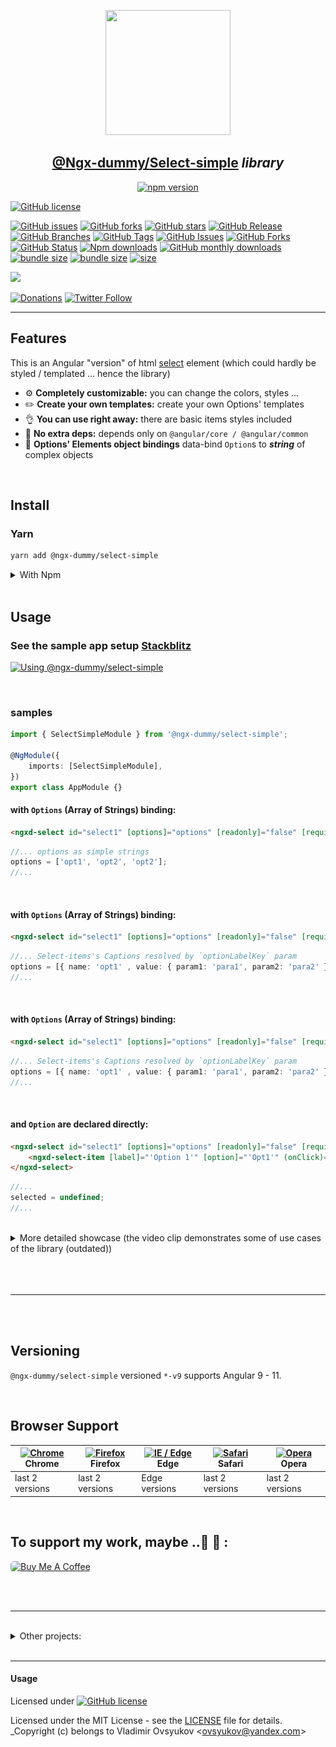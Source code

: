 <center>
  <a href="https://www.npmjs.com/package/@ngx-dummy/select-simple" target="_blank">
    <p align="center">
      <img src="https://avatars3.githubusercontent.com/u/62136587?s=400&u=4580be0183d1496d982253d3a0d803de82465626&v=4" width="200" height="200" />
    </p>
  </a>
  <h2 align="center"><b style="color: teal;"><a href="https://www.npmjs.com/package/@ngx-dummy/select-simple" target="_blank">@Ngx-dummy/Select-simple</a></b> <i>library</i></h2>

[![npm version](https://badge.fury.io/js/@ngx-dummy%2Fselect-simple.svg?style=flat-square)](https://badge.fury.io/js/@ngx-dummy%2Fselect-simple)

</center>

[![GitHub license](https://img.shields.io/github/license/ngx-dummy/select-simple?style=flat-square)](https://github.com/ngx-dummy/select-simple/blob/main/LICENSE)

[![GitHub issues](https://img.shields.io/github/issues/ngx-dummy/select-simple?style=flat-square)](https://github.com/ngx-dummy/select-simple/issues)
[![GitHub forks](https://img.shields.io/github/forks/ngx-dummy/select-simple?style=flat-square)](https://github.com/ngx-dummy/select-simple/network)
[![GitHub stars](https://img.shields.io/github/stars/ngx-dummy/select-simple?style=flat-square)](https://github.com/ngx-dummy/select-simple/stargazers)
[![GitHub Release](https://badgen.net/github/release/ngx-dummy/select-simple)](https://github.com/ngx-dummy/select-simple/releases)
[![GitHub Branches](https://badgen.net/github/branches/ngx-dummy/select-simple)](https://github.com/ngx-dummy/select-simple/branches)
[![GitHub Tags](https://badgen.net/github/tags/ngx-dummy/select-simple)](https://github.com/ngx-dummy/select-simple/tags)
[![GitHub Issues](https://badgen.net/github/issues/ngx-dummy/select-simple)](https://github.com/ngx-dummy/select-simple/issues)
[![GitHub Forks](https://badgen.net/github/forks/ngx-dummy/select-simple)](https://github.com/ngx-dummy/select-simple/network/members)
[![GitHub Status](https://badgen.net/github/status/ngx-dummy/select-simple)](https://github.com/ngx-dummy/select-simple/network/members)
[![Npm downloads](https://badgen.net/npm/dt/@ngx-dummy/select-simple)](https://www.npmjs.com/package/@ngx-dummy/select-simple)
[![GitHub monthly downloads](https://badgen.net/npm/dm/@ngx-dummy/select-simple)](https://www.npmjs.com/package/@ngx-dummy/select-simple)
[![bundle size](https://badgen.net/bundlephobia/minzip/@ngx-dummy/select-simple)](https://bundlephobia.com/result?p=@ngx-dummy/select-simple)
[![bundle size](https://badgen.net/bundlephobia/min/@ngx-dummy/select-simple)](https://bundlephobia.com/result?p=@ngx-dummy/select-simple)
[![size](https://badgen.net/packagephobia/publish/@ngx-dummy/select-simple)](https://bundlephobia.com/result?p=ngx-dummy/select-simple)


[![](https://data.jsdelivr.com/v1/package/npm/@ngx-dummy/select-simple/badge?style=flat-square)](https://www.jsdelivr.com/package/npm/@ngx-dummy/select-simple)

[![Donations](https://img.shields.io/badge/Donate-PayPal-green.svg?style=flat-square)](https://paypal.me/ovsyukov)
[![Twitter Follow](https://img.shields.io/twitter/follow/OvsyukovV.svg?style=social)](https://twitter.com/OvsyukovV)

---

## Features

This is an Angular "version" of html [select](https://developer.mozilla.org/en-US/docs/Web/HTML/Element/select) element (which could hardly be styled / templated ... hence the library)

- :gear: **Completely customizable:** you can change the colors, styles ...
- :pencil2: **Create your own templates:** create your own Options' templates
- :ok_hand: **You can use right away:** there are basic items styles included
- :rocket: **No extra deps:** depends only on `@angular/core / @angular/common`
- :satellite: **Options' Elements object bindings** data-bind `Option`s to **_string_** of complex objects

<br/>

## Install

### Yarn

```bash
yarn add @ngx-dummy/select-simple
```

<details closed>
<summary>With Npm</summary>

```bash
npm install -save @ngx-dummy/select-simple@0.0.5-v9
```

</details>

<br/>

## Usage

### See the sample app setup [Stackblitz](https://stackblitz.com/edit/ngx-dummyselect-simple-tester?file=src/app/app.component.html)

[![Using @ngx-dummy/select-simple](https://user-images.githubusercontent.com/969302/140906480-cc2b597d-7ac2-4c12-b752-61b8ba1c704b.png)](https://stackblitz.com/edit/ngx-dummyselect-simple-tester?file=src/app/app.component.html)

<br />

### samples

```ts
import { SelectSimpleModule } from '@ngx-dummy/select-simple';

@NgModule({
	imports: [SelectSimpleModule],
})
export class AppModule {}
```

#### with `Options` (Array of Strings) binding:

```html
<ngxd-select id="select1" [options]="options" [readonly]="false" [required]="true" [none]="true" formControlName="selector" placeholder="Select a City"></ngxd-select>
```

```ts
//... options as simple strings
options = ['opt1', 'opt2', 'opt2'];
//...
```

<br />

#### with `Options` (Array of Strings) binding:

```html
<ngxd-select id="select1" [options]="options" [readonly]="false" [required]="true" [none]="true" formControlName="selector" placeholder="Select a City" optionLabelKey="name"></ngxd-select>
```

```ts
//... Select-items's Captions resolved by `optionLabelKey` param
options = [{ name: 'opt1' , value: { param1: 'para1', param2: 'para2' } }, ...];
//...
```

<br />

#### with `Options` (Array of Strings) binding:

```html
<ngxd-select id="select1" [options]="options" [readonly]="false" [required]="true" [none]="true" formControlName="selector" placeholder="Select a City" optionLabelKey="name"></ngxd-select>
```

```ts
//... Select-items's Captions resolved by `optionLabelKey` param
options = [{ name: 'opt1' , value: { param1: 'para1', param2: 'para2' } }, ...];
//...
```

<br />

#### and `Option` are declared directly:

```html
<ngxd-select id="select1" [options]="options" [readonly]="false" [required]="true" [none]="true" formControlName="selector" placeholder="Select a City" optionLabelKey="name">
	<ngxd-select-item [label]="'Option 1'" [option]="'Opt1'" (onClick)="selected = $event"></ngxd-select-item>
</ngxd-select>
```

```ts
//...
selected = undefined;
//...
```

<br />

<details closed>
<summary>More detailed showcase (the video clip demonstrates some of use cases of the library (outdated))</summary>
<center>

[![Using @ngx-dummy/select-simple](https://raw.githubusercontent.com/ngx-dummy/select-simple/v9/docs/Select-simple-usage.png)](https://vimeo.com/579375725/749b80e96c)

</center>

</details>

<br/>

<br />
<br />

---

<br />
<br />

## Versioning

`@ngx-dummy/select-simple` versioned `*-v9` supports Angular 9 - 11.

<br />

## Browser Support

| [<img src="https://raw.githubusercontent.com/alrra/browser-logos/master/src/chrome/chrome_48x48.png" alt="Chrome" width="24px" height="24px" />](http://godban.github.io/browsers-support-badges/)</br>Chrome | [<img src="https://raw.githubusercontent.com/alrra/browser-logos/master/src/firefox/firefox_48x48.png" alt="Firefox" width="24px" height="24px" />](http://godban.github.io/browsers-support-badges/)</br>Firefox | [<img src="https://raw.githubusercontent.com/alrra/browser-logos/master/src/edge/edge_48x48.png" alt="IE / Edge" width="24px" height="24px" />](http://godban.github.io/browsers-support-badges/)</br>Edge | [<img src="https://raw.githubusercontent.com/alrra/browser-logos/master/src/safari/safari_48x48.png" alt="Safari" width="24px" height="24px" />](http://godban.github.io/browsers-support-badges/)</br>Safari | [<img src="https://raw.githubusercontent.com/alrra/browser-logos/master/src/opera/opera_48x48.png" alt="Opera" width="24px" height="24px" />](http://godban.github.io/browsers-support-badges/)</br>Opera |
| ------------------------------------------------------------------------------------------------------------------------------------------------------------------------------------------------------------- | ----------------------------------------------------------------------------------------------------------------------------------------------------------------------------------------------------------------- | ---------------------------------------------------------------------------------------------------------------------------------------------------------------------------------------------------------- | ------------------------------------------------------------------------------------------------------------------------------------------------------------------------------------------------------------- | --------------------------------------------------------------------------------------------------------------------------------------------------------------------------------------------------------- |
| last 2 versions                                                                                                                                                                                               | last 2 versions                                                                                                                                                                                                   | Edge versions                                                                                                                                                                                              | last 2 versions                                                                                                                                                                                               | last 2 versions                                                                                                                                                                                           |

<br />

## To support my work, maybe ..👏 🍭 :

<a href="https://www.buymeacoffee.com/vovan_super" target="_blank"><img src="https://cdn.buymeacoffee.com/buttons/default-green.png" alt="Buy Me A Coffee" height="40" width="140" style="border-radius: 5px;"></a>

<br />
<br />

---

<br/>

<details closed>
<summary>Other projects:</summary>

|     Name      |                    URL                     |
| :-----------: | :----------------------------------------: |
| **Accordion Simple** | *https://github.com/ngx-dummy/accordion-simple* |

</details>

<br/>

---

#### Usage

Licensed under
[![GitHub license](https://img.shields.io/github/license/ngx-dummy/select-simple)](https://github.com/ngx-dummy/select-simple/blob/main/LICENSE)

Licensed under the MIT License - see the [LICENSE](LICENSE) file for details.
\_Copyright (c) belongs to Vladimir Ovsyukov <<ovsyukov@yandex.com>>
